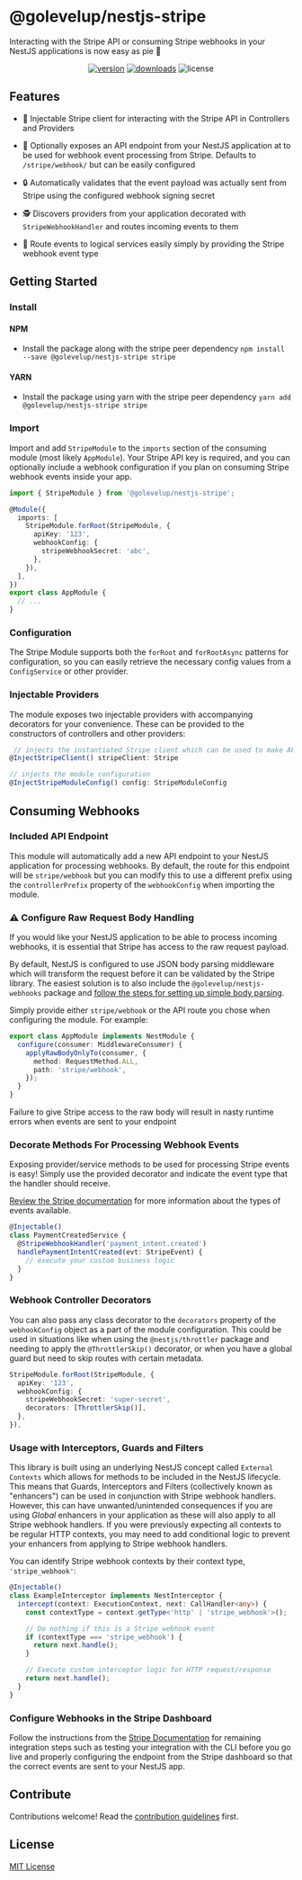 # @golevelup/nestjs-stripe

Interacting with the Stripe API or consuming Stripe webhooks in your NestJS applications is now easy as pie 🥧

<p align="center">
<a href="https://www.npmjs.com/package/@golevelup/nestjs-stripe"><img src="https://img.shields.io/npm/v/@golevelup/nestjs-stripe.svg?style=flat" alt="version" /></a>
<a href="https://www.npmjs.com/package/@golevelup/nestjs-stripe"><img alt="downloads" src="https://img.shields.io/npm/dt/@golevelup/nestjs-stripe.svg?style=flat"></a>
<img alt="license" src="https://img.shields.io/npm/l/@golevelup/nestjs-stripe.svg">
</p>

## Features

- 💉 Injectable Stripe client for interacting with the Stripe API in Controllers and Providers

- 🎉 Optionally exposes an API endpoint from your NestJS application at to be used for webhook event processing from Stripe. Defaults to `/stripe/webhook/` but can be easily configured

- 🔒 Automatically validates that the event payload was actually sent from Stripe using the configured webhook signing secret

- 🕵️ Discovers providers from your application decorated with `StripeWebhookHandler` and routes incoming events to them

- 🧭 Route events to logical services easily simply by providing the Stripe webhook event type

## Getting Started

### Install

#### NPM

- Install the package along with the stripe peer dependency
  `npm install --save @golevelup/nestjs-stripe stripe`

#### YARN

- Install the package using yarn with the stripe peer dependency
  `yarn add @golevelup/nestjs-stripe stripe`

### Import

Import and add `StripeModule` to the `imports` section of the consuming module (most likely `AppModule`). Your Stripe API key is required, and you can optionally include a webhook configuration if you plan on consuming Stripe webhook events inside your app.

```typescript
import { StripeModule } from '@golevelup/nestjs-stripe';

@Module({
  imports: [
    StripeModule.forRoot(StripeModule, {
      apiKey: '123',
      webhookConfig: {
        stripeWebhookSecret: 'abc',
      },
    }),
  ],
})
export class AppModule {
  // ...
}
```

### Configuration

The Stripe Module supports both the `forRoot` and `forRootAsync` patterns for configuration, so you can easily retrieve the necessary config values from a `ConfigService` or other provider.

### Injectable Providers

The module exposes two injectable providers with accompanying decorators for your convenience. These can be provided to the constructors of controllers and other providers:

```typescript
 // injects the instantiated Stripe client which can be used to make API calls
@InjectStripeClient() stripeClient: Stripe
```

```typescript
// injects the module configuration
@InjectStripeModuleConfig() config: StripeModuleConfig
```

## Consuming Webhooks

### Included API Endpoint

This module will automatically add a new API endpoint to your NestJS application for processing webhooks. By default, the route for this endpoint will be `stripe/webhook` but you can modify this to use a different prefix using the `controllerPrefix` property of the `webhookConfig` when importing the module.

### ⚠️ Configure Raw Request Body Handling

If you would like your NestJS application to be able to process incoming webhooks, it is essential that Stripe has access to the raw request payload.

By default, NestJS is configured to use JSON body parsing middleware which will transform the request before it can be validated by the Stripe library. The easiest solution is to also include the `@golevelup/nestjs-webhooks` package and [follow the steps for setting up simple body parsing](https://github.com/golevelup/nestjs/tree/master/packages/webhooks#simple-raw-body-parsing).

Simply provide either `stripe/webhook` or the API route you chose when configuring the module. For example:

```typescript
export class AppModule implements NestModule {
  configure(consumer: MiddlewareConsumer) {
    applyRawBodyOnlyTo(consumer, {
      method: RequestMethod.ALL,
      path: 'stripe/webhook',
    });
  }
}
```

Failure to give Stripe access to the raw body will result in nasty runtime errors when events are sent to your endpoint

### Decorate Methods For Processing Webhook Events

Exposing provider/service methods to be used for processing Stripe events is easy! Simply use the provided decorator and indicate the event type that the handler should receive.

[Review the Stripe documentation](https://stripe.com/docs/api/events/types) for more information about the types of events available.

```typescript
@Injectable()
class PaymentCreatedService {
  @StripeWebhookHandler('payment_intent.created')
  handlePaymentIntentCreated(evt: StripeEvent) {
    // execute your custom business logic
  }
}
```

### Webhook Controller Decorators

You can also pass any class decorator to the `decorators` property of the `webhookConfig` object as a part of the module configuration. This could be used in situations like when using the `@nestjs/throttler` package and needing to apply the `@ThrottlerSkip()` decorator, or when you have a global guard but need to skip routes with certain metadata.

```typescript
StripeModule.forRoot(StripeModule, {
  apiKey: '123',
  webhookConfig: {
    stripeWebhookSecret: 'super-secret',
    decorators: [ThrottlerSkip()],
  },
}),
```

### Usage with Interceptors, Guards and Filters

This library is built using an underlying NestJS concept called `External Contexts` which allows for methods to be included in the NestJS lifecycle. This means that Guards, Interceptors and Filters (collectively known as "enhancers") can be used in conjunction with Stripe webhook handlers. However, this can have unwanted/unintended consequences if you are using _Global_ enhancers in your application as these will also apply to all Stripe webhook handlers. If you were previously expecting all contexts to be regular HTTP contexts, you may need to add conditional logic to prevent your enhancers from applying to Stripe webhook handlers.

You can identify Stripe webhook contexts by their context type, `'stripe_webhook'`:

```typescript
@Injectable()
class ExampleInterceptor implements NestInterceptor {
  intercept(context: ExecutionContext, next: CallHandler<any>) {
    const contextType = context.getType<'http' | 'stripe_webhook'>();

    // Do nothing if this is a Stripe webhook event
    if (contextType === 'stripe_webhook') {
      return next.handle();
    }

    // Execute custom interceptor logic for HTTP request/response
    return next.handle();
  }
}
```

### Configure Webhooks in the Stripe Dashboard

Follow the instructions from the [Stripe Documentation](https://stripe.com/docs/webhooks) for remaining integration steps such as testing your integration with the CLI before you go live and properly configuring the endpoint from the Stripe dashboard so that the correct events are sent to your NestJS app.

## Contribute

Contributions welcome! Read the [contribution guidelines](../../CONTRIBUTING.md) first.

## License

[MIT License](../../LICENSE)

